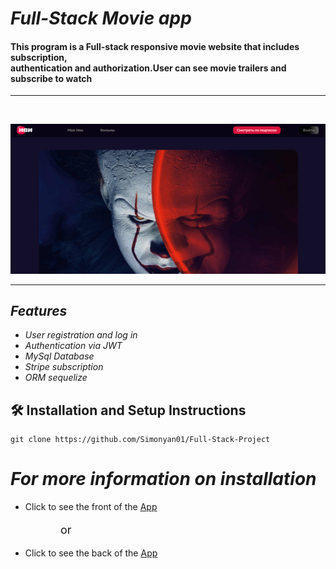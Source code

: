 # _Full-Stack Movie app_

#### This program is a Full-stack responsive movie website that includes subscription, <br/>authentication and authorization.User can see movie trailers and subscribe to watch

---
<br/>

![IMG](/Client/public/Assets/project.png)

---
## _Features_

- _User registration and log in_
- _Authentication via JWT_
- _MySql Database_
- _Stripe subscription_
- _ORM sequelize_

## 🛠 Installation and Setup Instructions

```
git clone https://github.com/Simonyan01/Full-Stack-Project
```

# _For more information on installation_

* Click to see the front of the [App](https://github.com/Simonyan01/Full-Stack-Project/tree/main/Client)

<p style="position:relative;left:80px;font-size:18px">or</p>

* Click to see the back of the [App](https://github.com/Simonyan01/Full-Stack-Project/tree/main/Server)
